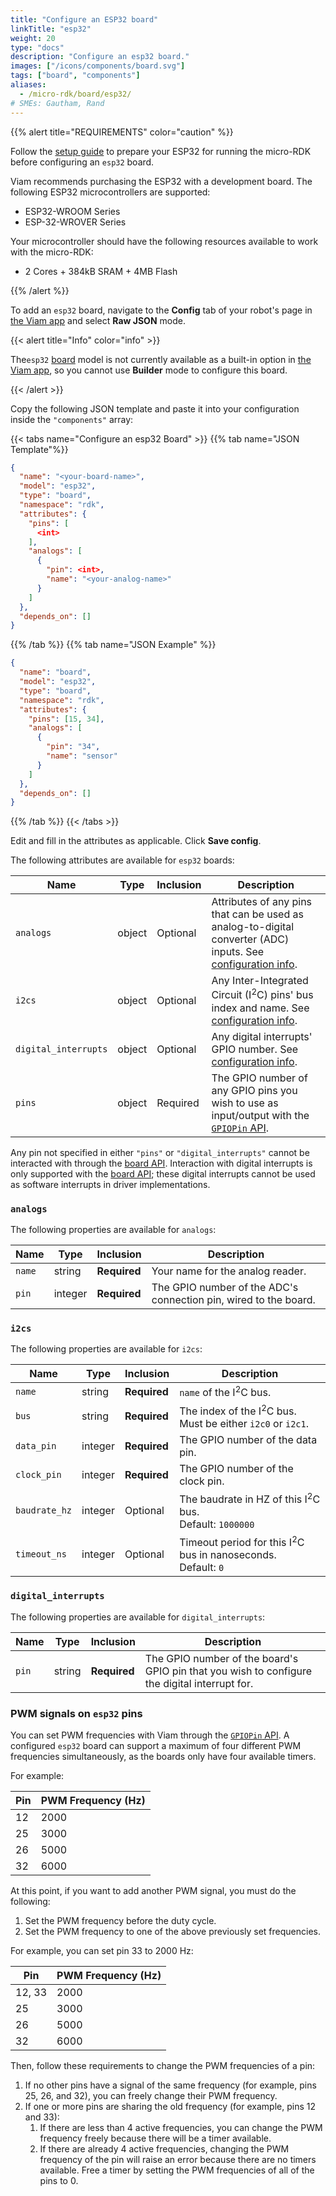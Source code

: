 ```yaml
---
title: "Configure an ESP32 board"
linkTitle: "esp32"
weight: 20
type: "docs"
description: "Configure an esp32 board."
images: ["/icons/components/board.svg"]
tags: ["board", "components"]
aliases:
  - /micro-rdk/board/esp32/
# SMEs: Gautham, Rand
---
```


{{% alert title="REQUIREMENTS" color="caution" %}}

Follow the [setup guide](/platform/get-started/installation/prepare/microcontrollers/) to prepare your ESP32 for running the micro-RDK before configuring an `esp32` board.

Viam recommends purchasing the ESP32 with a development board. The following ESP32 microcontrollers are supported:

- ESP32-WROOM Series
- ESP-32-WROVER Series

Your microcontroller should have the following resources available to work with the micro-RDK:

- 2 Cores + 384kB SRAM + 4MB Flash

{{% /alert %}}

To add an `esp32` board, navigate to the **Config** tab of your robot's page in [the Viam app](https://app.viam.com) and select **Raw JSON** mode.

{{< alert title="Info" color="info" >}}

The`esp32` [board](/platform/build/configure/components/board/) model is not currently available as a built-in option in [the Viam app](https://app.viam.com), so you cannot use **Builder** mode to configure this board.

{{< /alert >}}

Copy the following JSON template and paste it into your configuration inside the `"components"` array:

{{< tabs name="Configure an esp32 Board" >}}
{{% tab name="JSON Template"%}}

```json {class="line-numbers linkable-line-numbers"}
{
  "name": "<your-board-name>",
  "model": "esp32",
  "type": "board",
  "namespace": "rdk",
  "attributes": {
    "pins": [
      <int>
    ],
    "analogs": [
      {
        "pin": <int>,
        "name": "<your-analog-name>"
      }
    ]
  },
  "depends_on": []
}
```

{{% /tab %}}
{{% tab name="JSON Example" %}}

```json {class="line-numbers linkable-line-numbers"}
{
  "name": "board",
  "model": "esp32",
  "type": "board",
  "namespace": "rdk",
  "attributes": {
    "pins": [15, 34],
    "analogs": [
      {
        "pin": "34",
        "name": "sensor"
      }
    ]
  },
  "depends_on": []
}
```

{{% /tab %}}
{{< /tabs >}}

Edit and fill in the attributes as applicable.
Click **Save config**.

The following attributes are available for `esp32` boards:

<!-- prettier-ignore -->
| Name | Type | Inclusion | Description |
| ---- | ---- | --------- | ----------- |
| `analogs` | object | Optional | Attributes of any pins that can be used as analog-to-digital converter (ADC) inputs. See [configuration info](#analogs). |
| `i2cs` | object | Optional | Any Inter-Integrated Circuit (I<sup>2</sup>C) pins' bus index and name. See [configuration info](#i2cs). |
| `digital_interrupts` | object | Optional | Any digital interrupts' GPIO number. See [configuration info](#digital_interrupts). |
| `pins` | object | Required | The GPIO number of any GPIO pins you wish to use as input/output with the [`GPIOPin` API](/platform/build/program/apis/#gpio-pins). |

Any pin not specified in either `"pins"` or `"digital_interrupts"` cannot be interacted with through the [board API](/platform/build/configure/components/board/#api).
Interaction with digital interrupts is only supported with the [board API](/platform/build/configure/components/board/#api); these digital interrupts cannot be used as software interrupts in driver implementations.

### `analogs`

The following properties are available for `analogs`:

<!-- prettier-ignore -->
| Name | Type | Inclusion | Description |
| ---- | ---- | --------- | ----------- |
|`name` | string | **Required** | Your name for the analog reader. |
|`pin`| integer | **Required** | The GPIO number of the ADC's connection pin, wired to the board.

### `i2cs`

The following properties are available for `i2cs`:

<!-- prettier-ignore -->
| Name | Type | Inclusion | Description |
| ---- | ---- | --------- | ----------- |
|`name`| string| **Required** | `name` of the I<sup>2</sup>C bus. |
|`bus`| string | **Required** | The index of the I<sup>2</sup>C bus. Must be either `i2c0` or `i2c1`. |
|`data_pin`| integer | **Required** | The GPIO number of the data pin. |
|`clock_pin`| integer | **Required** | The GPIO number of the clock pin. |
|`baudrate_hz`| integer | Optional | The baudrate in HZ of this I<sup>2</sup>C bus. <br> Default: `1000000` |
|`timeout_ns`| integer | Optional | Timeout period for this I<sup>2</sup>C bus in nanoseconds. <br> Default: `0` |

### `digital_interrupts`

The following properties are available for `digital_interrupts`:

<!-- prettier-ignore -->
| Name | Type | Inclusion | Description |
| ---- | ---- | --------- | ----------- |
|`pin`| string | **Required** | The GPIO number of the board's GPIO pin that you wish to configure the digital interrupt for. |

### PWM signals on `esp32` pins

You can set PWM frequencies with Viam through the [`GPIOPin` API](/platform/build/micro-rdk/board/#api).
A configured `esp32` board can support a maximum of four different PWM frequencies simultaneously, as the boards only have four available timers.

For example:

| Pin | PWM Frequency (Hz) |
| --- | ------------------ |
| 12  | 2000               |
| 25  | 3000               |
| 26  | 5000               |
| 32  | 6000               |

At this point, if you want to add another PWM signal, you must do the following:

1. Set the PWM frequency before the duty cycle.
2. Set the PWM frequency to one of the above previously set frequencies.

For example, you can set pin 33 to 2000 Hz:

| Pin    | PWM Frequency (Hz) |
| ------ | ------------------ |
| 12, 33 | 2000               |
| 25     | 3000               |
| 26     | 5000               |
| 32     | 6000               |

Then, follow these requirements to change the PWM frequencies of a pin:

1. If no other pins have a signal of the same frequency (for example, pins 25, 26, and 32), you can freely change their PWM frequency.
2. If one or more pins are sharing the old frequency (for example, pins 12 and 33):
   1. If there are less than 4 active frequencies, you can change the PWM frequency freely because there will be a timer available.
   2. If there are already 4 active frequencies, changing the PWM frequency of the pin will raise an error because there are no timers available. Free a timer by setting the PWM frequencies of all of the pins to 0.
